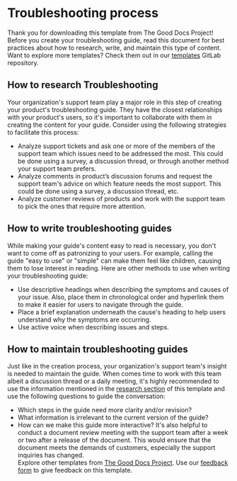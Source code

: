 # Troubleshooting process

Thank you for downloading this template from The Good Docs Project! Before you create your troubleshooting guide, read this document for best practices about how to research, write, and maintain this type of content. Want to explore more templates? Check them out in our [templates](https://gitlab.com/tgdp/templates) GitLab repository.

## How to research Troubleshooting

Your organization's support team play a major role in this step of creating your product's troubleshooting guide. They have the closest relationships with your product's users, so it's important to collaborate with them in creating the content for your guide. Consider using the following strategies to facilitate this process:

* Analyze support tickets and ask one or more of the members of the support team which issues need to be addressed the most. This could be done using a survey, a discussion thread, or through another method your support team prefers.
* Analyze comments in product’s discussion forums and request the support team's advice on which feature needs the most support. This could be done using a survey, a discussion thread, etc.  
* Analyze customer reviews of products and work with the support team to pick the ones that require more attention.

## How to write troubleshooting guides

While making your guide's content easy to read is necessary, you don't want to come off as patronizing to your users. For example, calling the guide "easy to use" or "simple" can make them feel like children, causing them to lose interest in reading. Here are other methods to use when writing your troubleshooting guide:

* Use descriptive headings when describing the symptoms and causes of your issue. Also, place them in chronological order and hyperlink them to make it easier for users to navigate through the guide.
* Place a brief explanation underneath the cause's heading to help users understand why the symptoms are occurring.
* Use active voice when describing issues and steps.  

## How to maintain troubleshooting guides

Just like in the creation process, your organization's support team's insight is needed to maintain the guide. When comes time to work with this team albeit a discussion thread or a daily meeting, it's highly recommended to use the information mentioned in the [research section](#how-to-research-troubleshooting) of this template and use the following questions to guide the conversation:

* Which steps in the guide need more clarity and/or revision?
* What information is irrelevant to the current version of the guide?
* How can we make this guide more interactive?
It's also helpful to conduct a document review meeting with the support team after a week or two after a release of the document.  This would ensure that the document meets the demands of customers, especially the support inquiries has changed.  
Explore other templates from [The Good Docs Project](https://gitlab.com/tgdp/templates). Use our [feedback form](https://thegooddocsproject.dev/feedback/) to give feedback on this template.
